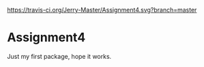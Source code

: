 https://travis-ci.org/Jerry-Master/Assignment4.svg?branch=master
# Assignment4
Just my first package, hope it works.
